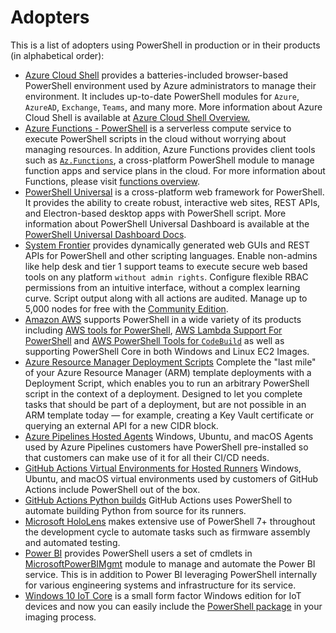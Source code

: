 # Adopters

<!--
Example entry:

```markdown
* [PowerShell](https://github.com/powershell/powershell) uses PowerShell for builds, test automation, and packaging.
  This includes over 11,000 test cases supported on various Linux distros, Windows, and macOS.
  More information about PowerShell is available at [PowerShell Docs](https://aka.ms/powershell-docs).
```
-->

This is a list of adopters using PowerShell in production or in their products (in alphabetical order):

* [Azure Cloud Shell](https://shell.azure.com/) provides a batteries-included browser-based PowerShell environment used by Azure administrators to manage their environment.
  It includes up-to-date PowerShell modules for `Azure`, `AzureAD`, `Exchange`, `Teams`, and many more.
  More information about Azure Cloud Shell is available at [Azure Cloud Shell Overview.](https://learn.microsoft.com/azure/cloud-shell/overview)
* [Azure Functions - PowerShell](https://github.com/Azure/azure-functions-powershell-worker) is a serverless compute service to execute PowerShell scripts in the cloud without worrying about managing resources.
  In addition, Azure Functions provides client tools such as [`Az.Functions`](https://www.powershellgallery.com/packages/Az.Functions), a cross-platform PowerShell module to manage function apps and service plans in the cloud.
  For more information about Functions, please visit [functions overview](https://learn.microsoft.com/azure/azure-functions/functions-overview).
* [PowerShell Universal](https://ironmansoftware.com/powershell-universal) is a cross-platform web framework for PowerShell.
  It provides the ability to create robust, interactive web sites, REST APIs, and Electron-based desktop apps with PowerShell script.
  More information about PowerShell Universal Dashboard is available at the [PowerShell Universal Dashboard Docs](https://docs.universaldashboard.io).
* [System Frontier](https://systemfrontier.com/solutions/powershell/) provides dynamically generated web GUIs and REST APIs for PowerShell and other scripting languages.
  Enable non-admins like help desk and tier 1 support teams to execute secure web based tools on any platform `without admin rights`.
  Configure flexible RBAC permissions from an intuitive interface, without a complex learning curve.
  Script output along with all actions are audited. Manage up to 5,000 nodes for free with the [Community Edition](https://systemfrontier.com/solutions/community-edition/).
* [Amazon AWS](https://aws.com) supports PowerShell in a wide variety of its products including [AWS tools for PowerShell](https://github.com/aws/aws-tools-for-powershell),
  [AWS Lambda Support For PowerShell](https://github.com/aws/aws-lambda-dotnet/tree/master/PowerShell) and [AWS PowerShell Tools for `CodeBuild`](https://docs.aws.amazon.com/powershell/latest/reference/items/CodeBuild_cmdlets.html)
  as well as supporting PowerShell Core in both Windows and Linux EC2 Images.
* [Azure Resource Manager Deployment Scripts](https://learn.microsoft.com/azure/azure-resource-manager/templates/deployment-script-template) Complete the "last mile" of your Azure Resource Manager (ARM) template deployments with a Deployment Script, which enables you to run an arbitrary PowerShell script in the context of a deployment.
  Designed to let you complete tasks that should be part of a deployment, but are not possible in an ARM template today — for example, creating a Key Vault certificate or querying an external API for a new CIDR block.
* [Azure Pipelines Hosted Agents](https://learn.microsoft.com/azure/devops/pipelines/agents/hosted?view=azure-devops) Windows, Ubuntu, and macOS Agents used by Azure Pipelines customers have PowerShell pre-installed so that customers can make use of it for all their CI/CD needs.
* [GitHub Actions Virtual Environments for Hosted Runners](https://help.github.com/actions/reference/virtual-environments-for-github-hosted-runners) Windows, Ubuntu, and macOS virtual environments used by customers of GitHub Actions include PowerShell out of the box.
* [GitHub Actions Python builds](https://github.com/actions/python-versions) GitHub Actions uses PowerShell to automate building Python from source for its runners.
* [Microsoft HoloLens](https://www.microsoft.com/hololens) makes extensive use of PowerShell 7+ throughout the development cycle to automate tasks such as firmware assembly and automated testing.
* [Power BI](https://powerbi.microsoft.com/) provides PowerShell users a set of cmdlets in [MicrosoftPowerBIMgmt](https://learn.microsoft.com/powershell/power-bi) module to manage and automate the Power BI service.
  This is in addition to Power BI leveraging PowerShell internally for various engineering systems and infrastructure for its service.
* [Windows 10 IoT Core](https://learn.microsoft.com/windows/iot-core/windows-iot-core) is a small form factor Windows edition for IoT devices and now you can easily include the [PowerShell package](https://github.com/ms-iot/iot-adk-addonkit/blob/master/Tools/IoTCoreImaging/Docs/Import-PSCoreRelease.md#Import-PSCoreRelease) in your imaging process.
